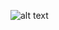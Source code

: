 ![alt text]([https://drive.google.com/file/d/1hirOeBeh9aHKPdvEJuAc2Ca7MFQjFzWj/view?usp=drive_link](https://github.com/Avadhut2003/Landslide-Prediction/blob/main/Images/Screenshot%20(68).png?raw=true))
